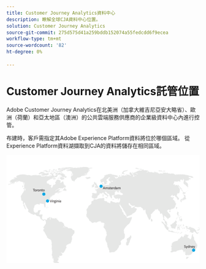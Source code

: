```yaml
---
title: Customer Journey Analytics資料中心
description: 瞭解全球CJA資料中心位置。
solution: Customer Journey Analytics
source-git-commit: 275d575d41a259bddb152074a55fedcdd6f9ecea
workflow-type: tm+mt
source-wordcount: '82'
ht-degree: 0%

---
```



# Customer Journey Analytics託管位置

Adobe Customer Journey Analytics在北美洲（加拿大維吉尼亞安大略省）、歐洲（荷蘭）和亞太地區（澳洲）的公共雲端服務供應商的企業級資料中心內進行控管。

布建時，客戶需指定其Adobe Experience Platform資料將位於哪個區域。 從Experience Platform資料湖擷取到CJA的資料將儲存在相同區域。

![CJA資料中心](assets/data-centers.png)